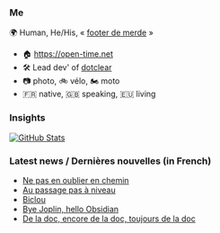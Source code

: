 ### Me

🌍 Human, He/His, « [footer de merde](https://open-time.net/post/2013/07/17/La-veritable-histoire-du-Footer-de-merde-) » 
* 🏠 https://open-time.net 
* 🛠️ Lead dev' of [dotclear](https://git.dotclear.org/dev/dotclear)
* 📷 photo, 🚲 vélo, 🏍️ moto 
* 🇫🇷 native, 🇬🇧 speaking, 🇪🇺 living

### Insights

[![GitHub Stats](https://github-readme-stats-sigma-five.vercel.app/api?username=franck-paul)](https://github.com/franck-paul)

### Latest news / Dernières nouvelles (in French)

<!-- BLOG-POST-LIST:START -->
- [Ne pas en oublier en chemin](https://open-time.net/post/2025/03/03/Ne-pas-en-oublier-en-chemin)
- [Au passage pas à niveau](https://open-time.net/post/2025/03/02/Au-passage-pas-a-niveau)
- [Biclou](https://open-time.net/post/2025/03/01/Biclou)
- [Bye Joplin, hello Obsidian](https://open-time.net/post/2025/02/28/Bye-Joplin-hello-Obsidian)
- [De la doc, encore de la doc, toujours de la doc](https://open-time.net/post/2025/02/27/De-la-doc-encore-de-la-doc-toujours-de-la-doc)
<!-- BLOG-POST-LIST:END -->
